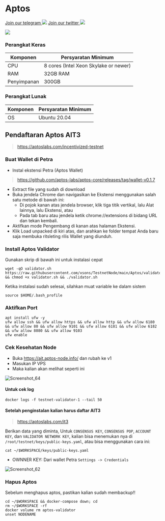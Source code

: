 # Aptos

[Join our telegram ![](https://user-images.githubusercontent.com/50621007/183283867-56b4d69f-bc6e-4939-b00a-72aa019d1aea.png)](https://t.me/BeritaCryptoo) [Join our twitter ![](https://user-images.githubusercontent.com/108946833/184274157-08210464-fa03-493d-b01c-2420c67a524f.jpg)](https://twitter.com/BeritaCryptoo)

![](https://user-images.githubusercontent.com/50621007/165930080-4f541b46-1ae3-461c-acc9-de72d7ab93b7.png)

### Perangkat Keras

| Komponen    | Persyaratan Minimum                   |
| ----------- | ------------------------------------- |
| CPU         | 8 cores (Intel Xeon Skylake or newer) |
| RAM         | 32GB RAM                              |
| Penyimpanan | 300GB                                 |

### Perangkat Lunak

| Komponen | Persyaratan Minimum |
| -------- | ------------------- |
| OS       | Ubuntu 20.04        |

## Pendaftaran Aptos AIT3

> https://aptoslabs.com/incentivized-testnet

### Buat Wallet di Petra

* Instal ekstensi Petra (Aptos Wallet)

> https://github.com/aptos-labs/aptos-core/releases/tag/wallet-v0.1.7

* Extract file yang sudah di download
* Buka jendela Chrome dan navigasikan ke Ekstensi menggunakan salah satu metode di bawah ini:
  * Di pojok kanan atas jendela browser, klik tiga titik vertikal, lalu Alat lainnya, lalu Ekstensi, atau
  * Pada tab baru atau jendela ketik chrome://extensions di bidang URL dan tekan kembali.
* Aktifkan mode Pengembang di kanan atas halaman Ekstensi.
* Klik Load unpacked di kiri atas, dan arahkan ke folder tempat Anda baru saja membuka ritsleting rilis Wallet yang diunduh.

### Install Aptos Validator

Gunakan skrip di bawah ini untuk instalasi cepat

```
wget -qO validator.sh https://raw.githubusercontent.com/xsons/TestnetNode/main/Aptos/validator.sh && chmod +x validator.sh && ./validator.sh
```

Ketika instalasi sudah selesai, silahkan muat variable ke dalam sistem

```
source $HOME/.bash_profile
```

### Aktifkan Port

```
apt install ufw -y
ufw allow ssh && ufw allow https && ufw allow http && ufw allow 6180 && ufw allow 80 && ufw allow 9101 && ufw allow 6181 && ufw allow 6182 && ufw allow 8080 && ufw allow 9103
ufw enable
```

### Cek Kesehatan Node

* Buka https://ait.aptos-node.info/ dan rubah ke v1
* Masukan IP VPS
* Maka kalian akan melihat seperti ini

![Screenshot\_64](https://user-images.githubusercontent.com/108946833/185759982-7dc47140-603f-4258-aa43-b5c77f4148be.png)

#### Untuk cek log

```
docker logs -f testnet-validator-1 --tail 50
```

#### Setelah penginstalan kalian harus daftar AIT3

> https://aptoslabs.com/it3

Berikan data yang diminta, Untuk `CONSENSUS KEY`, `CONSENSUS POP`, `ACCOUNT KEY`, dan `VALIDATOR NETWORK KEY`, kalian bisa menemukan nya di `/root/testnet/keys/public-keys.yaml`, atau bisa menggunakan cara ini:

```
cat ~/$WORKSPACE/keys/public-keys.yaml
```

* OWNNER KEY: Dari wallet Petra `Settings -> Credentials`

![Screenshot\_62](https://user-images.githubusercontent.com/108946833/185756834-8613b9da-a7ec-408a-9c0c-184e82e0f337.png)

### Hapus Aptos

Sebelum menghapus aptos, pastikan kalian sudah membackup!!

```
cd ~/$WORKSPACE && docker-compose down; cd
rm ~/$WORKSPACE -rf
docker volume rm aptos-validator
unset NODENAME
```
